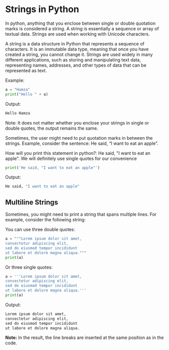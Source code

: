 # Strings in Python

In python, anything that you enclose between single or double quotation marks is considered a string. A string is essentially a sequence or array of textual data. Strings are used when working with Unicode characters.

A string is a data structure in Python that represents a sequence of characters. It is an immutable data type, meaning that once you have created a string, you cannot change it. Strings are used widely in many different applications, such as storing and manipulating text data, representing names, addresses, and other types of data that can be represented as text.

Example:

```python
a = "Hamza"
print("Hello " + a)
```
Output:
```python
Hello Hamza
```
Note: It does not matter whether you enclose your strings in single or double quotes, the output remains the same.

Sometimes, the user might need to put quotation marks in between the strings. Example, consider the sentence: He said, “I want to eat an apple”.

How will you print this statement in python?: He said, "I want to eat an apple". We will definitely use single quotes for our convenience
```python
print('He said, "I want to eat an apple"')
```
Output:
```python
He said, "I want to eat an apple"
```

## Multiline Strings

Sometimes, you might need to print a string that spans multiple lines. For example, consider the following string:

You can use three double quotes:
```python
a = """Lorem ipsum dolor sit amet,
consectetur adipiscing elit,
sed do eiusmod tempor incididunt
ut labore et dolore magna aliqua."""
print(a)
```
Or three single quotes:
```python
a = '''Lorem ipsum dolor sit amet,
consectetur adipiscing elit,
sed do eiusmod tempor incididunt
ut labore et dolore magna aliqua.'''
print(a)
```

Output:
```python
Lorem ipsum dolor sit amet,
consectetur adipiscing elit,
sed do eiusmod tempor incididunt
ut labore et dolore magna aliqua.
```
**Note:** In the result, the line breaks are inserted at the same position as in the code.